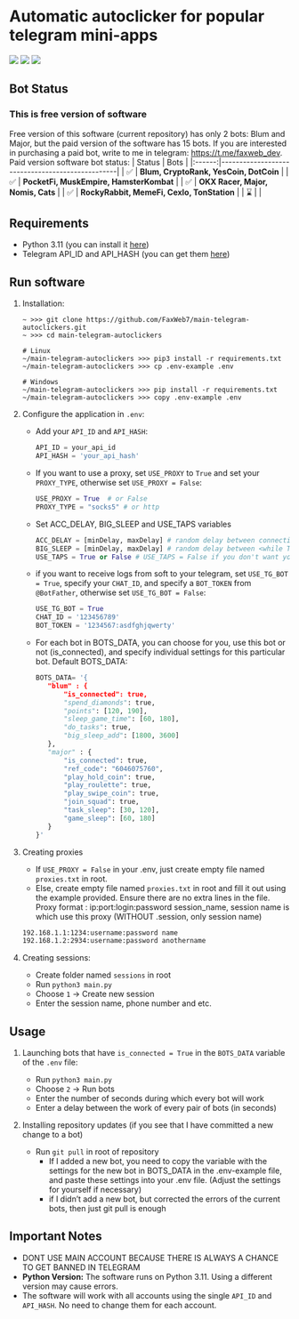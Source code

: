 
# Automatic autoclicker for popular telegram mini-apps
[<img src="https://img.shields.io/badge/Telegram-%40Me-orange">](https://t.me/faxweb_dev)
[<img src="https://img.shields.io/badge/python-3.11-blue">](https://www.python.org/downloads/)
![](https://i.ibb.co/60d28ZR/2024-09-16-21-29-53.png)

## Bot Status
### This is free version of software
Free version of this software (current repository) has only 2 bots: Blum and Major, but the paid version of the software has 15 bots. If you are interested in purchasing a paid bot, write to me in telegram: https://t.me/faxweb_dev. Paid version software bot status:
| Status | Bots                                            |
|:------:|-------------------------------------------------|
|   ✅   | **Blum, CryptoRank, YesCoin, DotCoin**       |
|   ✅   | **PocketFi, MuskEmpire, HamsterKombat**       |
|   ✅   | **OKX Racer, Major, Nomis, Cats**                       |
|   ✅   | **RockyRabbit, MemeFi, CexIo, TonStation**                      |
|   ⌛   |                               |

## Requirements
- Python 3.11 (you can install it [here](https://www.python.org/downloads/release/python-3110/))
- Telegram API_ID and API_HASH (you can get them [here](https://my.telegram.org/auth?to=apps))

## Run software
1. Installation:
   ```shell
   ~ >>> git clone https://github.com/FaxWeb7/main-telegram-autoclickers.git 
   ~ >>> cd main-telegram-autoclickers
   
   # Linux
   ~/main-telegram-autoclickers >>> pip3 install -r requirements.txt
   ~/main-telegram-autoclickers >>> cp .env-example .env
   
   # Windows
   ~/main-telegram-autoclickers >>> pip install -r requirements.txt
   ~/main-telegram-autoclickers >>> copy .env-example .env
   ```
2. Configure the application in `.env`:
   - Add your `API_ID` and `API_HASH`:
     ```python
     API_ID = your_api_id
     API_HASH = 'your_api_hash'
     ```
     
   - If you want to use a proxy, set `USE_PROXY` to `True` and set your `PROXY_TYPE`, otherwise set `USE_PROXY = False`:
     ```python
     USE_PROXY = True  # or False
     PROXY_TYPE = "socks5" # or http
     ```

   - Set ACC_DELAY, BIG_SLEEP and USE_TAPS variables
     ```python
     ACC_DELAY = [minDelay, maxDelay] # random delay between connections to accounts in seconds
     BIG_SLEEP = [minDelay, maxDelay] # random delay between <while True> iterations in bots, in seconds
     USE_TAPS = True or False # USE_TAPS = False if you don't want your bots to use taps
     ```

   - if you want to receive logs from soft to your telegram, set `USE_TG_BOT = True`, specify your `CHAT_ID`, and specify a `BOT_TOKEN` from `@BotFather`, otherwise set `USE_TG_BOT = False`:
     ```python
     USE_TG_BOT = True
     CHAT_ID = '123456789'
     BOT_TOKEN = '1234567:asdfghjqwerty'
     ```
   - For each bot in BOTS_DATA, you can choose for you, use this bot or not (is_connected), and specify individual settings for this particular bot. Default BOTS_DATA:
     ```python
     BOTS_DATA= '{
        "blum" : {
            "is_connected": true,
            "spend_diamonds": true,
            "points": [120, 190],
            "sleep_game_time": [60, 180],
            "do_tasks": true,
            "big_sleep_add": [1800, 3600]
        },
        "major" : {
            "is_connected": true,
            "ref_code": "6046075760",
            "play_hold_coin": true,
            "play_roulette": true,
            "play_swipe_coin": true,
            "join_squad": true,
            "task_sleep": [30, 120],
            "game_sleep": [60, 180]
        }
     }'
     ```

3. Creating proxies
   - If `USE_PROXY = False` in your .env, just create empty file named `proxies.txt` in root.
   - Else, create empty file named `proxies.txt` in root and fill it out using the example provided. Ensure there are no extra lines in the file. Proxy format : ip:port:login:password session_name, session name is which use this proxy (WITHOUT .session, only session name)
   ```txt
   192.168.1.1:1234:username:password name
   192.168.1.2:2934:username:password anothername
   ```
     
5. Creating sessions:
   - Create folder named `sessions` in root
   - Run `python3 main.py`
   - Choose `1` -> Create new session
   - Enter the session name, phone number and etc.

## Usage
1. Launching bots that have `is_connected = True` in the `BOTS_DATA` variable of the `.env` file:
   - Run `python3 main.py`
   - Choose `2` -> Run bots
   - Enter the number of seconds during which every bot will work
   - Enter a delay between the work of every pair of bots (in seconds)
   
2. Installing repository updates (if you see that I have committed a new change to a bot)
   - Run `git pull` in root of repository
      - If I added a new bot, you need to copy the variable with the settings for the new bot in BOTS_DATA in the .env-example file, and paste these settings into your .env file. (Adjust the settings for yourself if necessary)
      - if I didn’t add a new bot, but corrected the errors of the current bots, then just git pull is enough

  
## Important Notes
- DONT USE MAIN ACCOUNT BECAUSE THERE IS ALWAYS A CHANCE TO GET BANNED IN TELEGRAM
- **Python Version:** The software runs on Python 3.11. Using a different version may cause errors.
- The software will work with all accounts using the single `API_ID` and `API_HASH`. No need to change them for each account.

